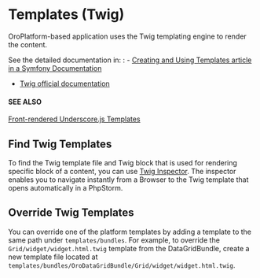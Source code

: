 # Templates (Twig)

OroPlatform-based application uses the Twig templating engine to render the content.

See the detailed documentation in:
: - <a href="https://symfony.com/doc/6.4/templating.html" target="_blank">Creating and Using Templates article in a Symfony Documentation</a>
  - <a href="https://twig.symfony.com/" target="_blank">Twig official documentation</a>

#### SEE ALSO
[Front-rendered Underscore.js Templates](../javascript/index.md#frontend-architecture-js-templates)

## Find Twig Templates

To find the Twig template file and Twig block that is used for rendering
specific block of a content, you can use <a href="https://github.com/oroinc/twig-inspector/blob/master/Bundle/Resources/doc/usage.md" target="_blank">Twig Inspector</a>. The inspector enables
you to navigate instantly from a Browser to the Twig template that opens automatically in a PhpStorm.

## Override Twig Templates

You can override one of the platform templates by adding a template
to the same path under `templates/bundles`.
For example, to override the `Grid/widget/widget.html.twig` template
from the DataGridBundle, create a new template file located at
`templates/bundles/OroDataGridBundle/Grid/widget/widget.html.twig`.

<!-- Frontend -->
